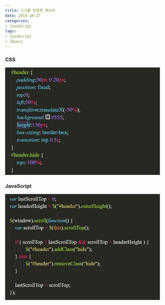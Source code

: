 ```yaml
---
title: 스크롤 반응형 메뉴바
date: 2019-10-27
categories:
- JavaScript
tags:
- JavaScript
- JQuery
---
```


### CSS
![scroll_css](assets/images/post_img/scroll_css.jpg)

### JavaScript
![scroll_js](assets/images/post_img/scroll_js.jpg)